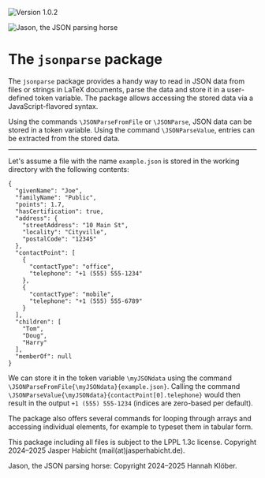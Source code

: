 ![Version 1.0.2](https://img.shields.io/badge/version-1.0.2-blue)

![Jason, the JSON parsing horse](https://github.com/jasperhabicht/jsonparse/assets/6378801/ddfddc70-bf5f-4121-ba45-4b9128875d85)

# The `jsonparse` package

The `jsonparse` package provides a handy way to read in JSON data from files or strings in LaTeX documents, parse the data and store it in a user-defined token variable. The package allows accessing the stored data via a JavaScript-flavored syntax.

Using the commands `\JSONParseFromFile` or `\JSONParse`, JSON data can be stored in a token variable. Using the command `\JSONParseValue`, entries can be extracted from the stored data.

---

Let's assume a file with the name `example.json` is stored in the working directory with the following contents:

```
{
  "givenName": "Joe",
  "familyName": "Public",
  "points": 1.7,
  "hasCertification": true,
  "address": {
    "streetAddress": "10 Main St",
    "locality": "Cityville",
    "postalCode": "12345"
  },
  "contactPoint": [
    {
      "contactType": "office",
      "telephone": "+1 (555) 555-1234"
    },
    {
      "contactType": "mobile",
      "telephone": "+1 (555) 555-6789"
    }
  ],
  "children": [
    "Tom",
    "Doug",
    "Harry"
  ],
  "memberOf": null
}
```

We can store it in the token variable `\myJSONdata` using the command `\JSONParseFromFile{\myJSONdata}{example.json}`. Calling the command `\JSONParseValue{\myJSONdata}{contactPoint[0].telephone}` would then result in the output `+1 (555) 555-1234` (indices are zero-based per default). 

The package also offers several commands for looping through arrays and accessing individual elements, for example to typeset them in tabular form.

This package including all files is subject to the LPPL 1.3c license. Copyright 2024&ndash;2025 Jasper Habicht (mail(at)jasperhabicht.de).

Jason, the JSON parsing horse: Copyright 2024&ndash;2025 Hannah Klöber.
